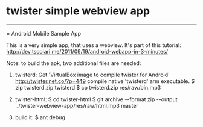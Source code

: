 # twister simple webview app

---

= Android Mobile Sample App

This is a very simple app, that uses a webview. It's part of this tutorial: http://dev.tscolari.me/2011/09/19/android-webapp-in-3-minutes/

Note: to build the apk, two additional files are needed:

1) twisterd:
Get 'VirtualBox image to compile twister for Android'
http://twister.net.co/?p=449
compile native 'twisterd' arm executable.
$ zip twisterd.zip twisterd
$ cp twisterd.zip res/raw/bin.mp3

2) twister-html:
$ cd twister-html
$ git archive --format zip --output ../twister-webview-app/res/raw/html.mp3 master

3) build it:
$ ant debug
